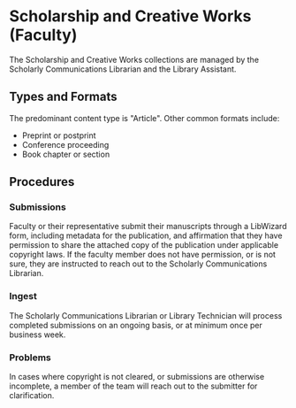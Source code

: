 # Scholarship and Creative Works (Faculty)

The Scholarship and Creative Works collections are managed by the Scholarly Communications Librarian and the Library Assistant.

## Types and Formats

The predominant content type is "Article". Other common formats include:

- Preprint or postprint
- Conference proceeding
- Book chapter or section

## Procedures

### Submissions

Faculty or their representative submit their manuscripts through a LibWizard form, including metadata for the publication, and affirmation that they have permission to share the attached copy of the publication under applicable copyright laws. If the faculty member does not have permission, or is not sure, they are instructed to reach out to the Scholarly Communications Librarian.

### Ingest

The Scholarly Communications Librarian or Library Technician will process completed submissions on an ongoing basis, or at minimum once per business week.

### Problems

In cases where copyright is not cleared, or submissions are otherwise incomplete, a member of the team will reach out to the submitter for clarification.